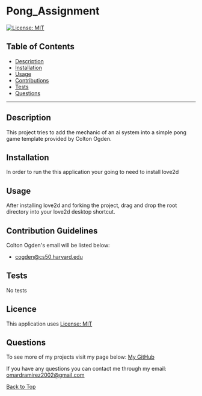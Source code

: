 # Pong_Assignment

[![License: MIT](https://img.shields.io/badge/License-MIT-yellow.svg)](https://opensource.org/licenses/MIT)

## Table of Contents
 
* [Description](#Description "Goto Description")
* [Installation](#Installation "Goto Installation")
* [Usage](#Usage "Goto Usage")
* [Contributions](#Contributions "Goto Contributions")
* [Tests](#Tests "Goto Tests")
* [Questions](#Questions "Goto Questions")
- - - -


## Description

This project tries to add the mechanic of an ai system into a simple pong game template provided by Colton Ogden.

## Installation

In order to run the this application your going to need to install love2d


## Usage

After installing love2d and forking the project, drag and drop the root directory into your love2d desktop shortcut.

## Contribution Guidelines

Colton Ogden's email will be listed below:

* [cogden@cs50.harvard.edu](cogden@cs50.harvard.edu)


## Tests

No tests


## Licence

This application uses [License: MIT](https://opensource.org/licenses/MIT)


## Questions

To see more of my projects visit my page below:
[My GitHub](https://github.com/BossyLemon0)

If you have any questions you can contact me through my email:
omardramirez2002@gmail.com

[Back to Top](Pong_Assignment "Goto top")
